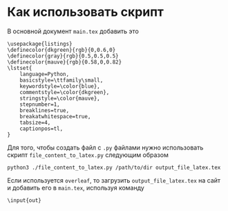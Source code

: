 # Как использовать скрипт

В основной документ `main.tex` добавить это

```
\usepackage{listings}
\definecolor{dkgreen}{rgb}{0,0.6,0}
\definecolor{gray}{rgb}{0.5,0.5,0.5}
\definecolor{mauve}{rgb}{0.58,0,0.82}
\lstset{
    language=Python,
    basicstyle=\ttfamily\small,
    keywordstyle=\color{blue},
    commentstyle=\color{dkgreen},
    stringstyle=\color{mauve},
    stepnumber=1,
    breaklines=true,
    breakatwhitespace=true,
    tabsize=4,
    captionpos=tl,
}
```

Для того, чтобы создать файл с `.py` файлами нужно использовать скрипт `file_content_to_latex.py` следующим образом

```
python3 ./file_content_to_latex.py /path/to/dir output_file_latex.tex
```

Если используется `overleaf`, то загрузить `output_file_latex.tex` на сайт и добавить его в `main.tex`, 
используя команду 

```
\input{out}
```
